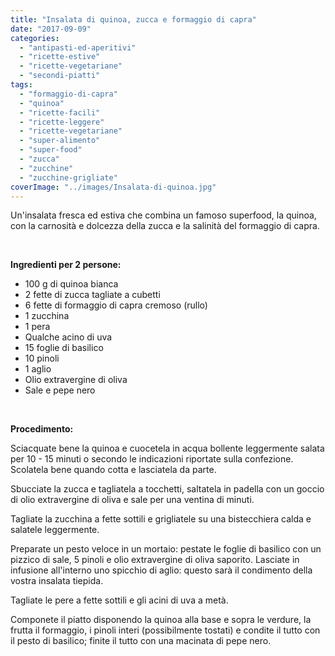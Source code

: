 ```yaml
---
title: "Insalata di quinoa, zucca e formaggio di capra"
date: "2017-09-09"
categories: 
  - "antipasti-ed-aperitivi"
  - "ricette-estive"
  - "ricette-vegetariane"
  - "secondi-piatti"
tags: 
  - "formaggio-di-capra"
  - "quinoa"
  - "ricette-facili"
  - "ricette-leggere"
  - "ricette-vegetariane"
  - "super-alimento"
  - "super-food"
  - "zucca"
  - "zucchine"
  - "zucchine-grigliate"
coverImage: "../images/Insalata-di-quinoa.jpg"
---
```


Un'insalata fresca ed estiva che combina un famoso superfood, la quinoa, con la carnosità e dolcezza della zucca e la salinità del formaggio di capra.

 

**Ingredienti per 2 persone:**

- 100 g di quinoa bianca
- 2 fette di zucca tagliate a cubetti
- 6 fette di formaggio di capra cremoso (rullo)
- 1 zucchina
- 1 pera
- Qualche acino di uva
- 15 foglie di basilico
- 10 pinoli
- 1 aglio
- Olio extravergine di oliva
- Sale e pepe nero

 

**Procedimento:**

Sciacquate bene la quinoa e cuocetela in acqua bollente leggermente salata per 10 - 15 minuti o secondo le indicazioni riportate sulla confezione. Scolatela bene quando cotta e lasciatela da parte.

Sbucciate la zucca e tagliatela a tocchetti, saltatela in padella con un goccio di olio extravergine di oliva e sale per una ventina di minuti.

Tagliate la zucchina a fette sottili e grigliatele su una bistecchiera calda e salatele leggermente.

Preparate un pesto veloce in un mortaio: pestate le foglie di basilico con un pizzico di sale, 5 pinoli e olio extravergine di oliva saporito. Lasciate in infusione all'interno uno spicchio di aglio: questo sarà il condimento della vostra insalata tiepida.

Tagliate le pere a fette sottili e gli acini di uva a metà.

Componete il piatto disponendo la quinoa alla base e sopra le verdure, la frutta il formaggio, i pinoli interi (possibilmente tostati) e condite il tutto con il pesto di basilico; finite il tutto con una macinata di pepe nero.
